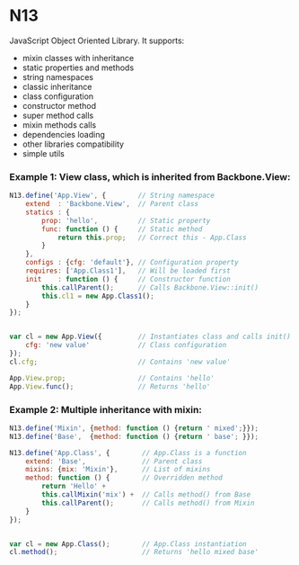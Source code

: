 N13
===

JavaScript Object Oriented Library. It supports:
 - mixin classes with inheritance
 - static properties and methods
 - string namespaces
 - classic inheritance
 - class configuration
 - constructor method
 - super method calls
 - mixin methods calls
 - dependencies loading
 - other libraries compatibility
 - simple utils



### Example 1: View class, which is inherited from Backbone.View:

```javascript
N13.define('App.View', {        // String namespace
    extend  : 'Backbone.View',  // Parent class
    statics : {
        prop: 'hello',          // Static property
        func: function () {     // Static method
            return this.prop;   // Correct this - App.Class
        }
    },
    configs : {cfg: 'default'}, // Сonfiguration property
    requires: ['App.Class1'],   // Will be loaded first
    init    : function () {     // Constructor function
        this.callParent();      // Calls Backbone.View::init()
        this.cl1 = new App.Class1();
    }
});


var cl = new App.View({         // Instantiates class and calls init() method
    cfg: 'new value'            // Class configuration
});
cl.cfg;                         // Contains 'new value'

App.View.prop;                  // Contains 'hello'
App.View.func();                // Returns 'hello'
```


### Example 2: Multiple inheritance with mixin:

```javascript
N13.define('Mixin', {method: function () {return ' mixed';}});
N13.define('Base',  {method: function () {return ' base'; }});

N13.define('App.Class', {        // App.Class is a function
    extend: 'Base',              // Parent class
    mixins: {mix: 'Mixin'},      // List of mixins
    method: function () {        // Overridden method
        return 'Hello' +
        this.callMixin('mix') +  // Calls method() from Base
        this.callParent();       // Calls method() from Mixin
    }
});


var cl = new App.Class();        // App.Class instantiation
cl.method();                     // Returns 'hello mixed base'

```
